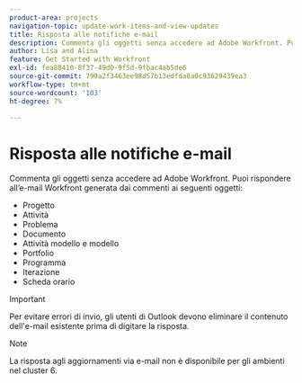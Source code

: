 ```yaml
---
product-area: projects
navigation-topic: update-work-items-and-view-updates
title: Risposta alle notifiche e-mail
description: Commenta gli oggetti senza accedere ad Adobe Workfront. Puoi rispondere alle e-mail di Workfront generate dai commenti a progetti, attività, problemi e altri oggetti.
author: Lisa and Alina
feature: Get Started with Workfront
exl-id: fea88410-8f37-49d0-9f5d-9fbac4ab5de6
source-git-commit: 799a2f3463ee98d57b13edfda8a0c93629439ea3
workflow-type: tm+mt
source-wordcount: '103'
ht-degree: 7%

---
```


# Risposta alle notifiche e-mail

Commenta gli oggetti senza accedere ad Adobe Workfront. Puoi rispondere all’e-mail Workfront generata dai commenti ai seguenti oggetti:

* Progetto
* Attività
* Problema
* Documento
* Attività modello e modello
* Portfolio
* Programma
* Iterazione
* Scheda orario

>[!IMPORTANT]
>
>Per evitare errori di invio, gli utenti di Outlook devono eliminare il contenuto dell&#39;e-mail esistente prima di digitare la risposta.

>[!NOTE]
>
>La risposta agli aggiornamenti via e-mail non è disponibile per gli ambienti nel cluster 6.
